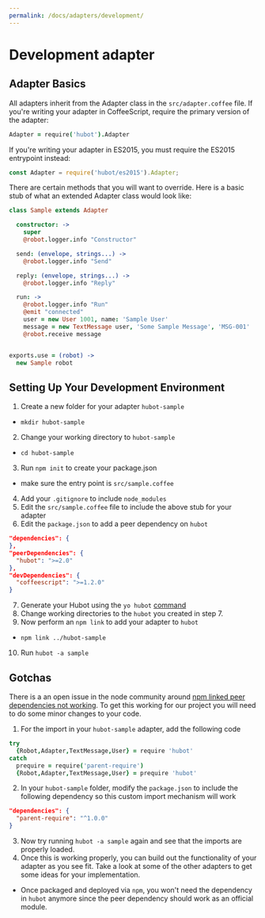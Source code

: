 ```yaml
---
permalink: /docs/adapters/development/
---
```


# Development adapter

## Adapter Basics

All adapters inherit from the Adapter class in the `src/adapter.coffee` file.  If you're writing your adapter in CoffeeScript, require the primary version of the adapter:

```coffee
Adapter = require('hubot').Adapter
```

If you're writing your adapter in ES2015, you must require the ES2015 entrypoint instead:

```js
const Adapter = require('hubot/es2015').Adapter;
```

There are certain methods that you will want to override.  Here is a basic stub of what an extended Adapter class would look like:

```coffee
class Sample extends Adapter

  constructor: ->
    super
    @robot.logger.info "Constructor"

  send: (envelope, strings...) ->
    @robot.logger.info "Send"

  reply: (envelope, strings...) ->
    @robot.logger.info "Reply"

  run: ->
    @robot.logger.info "Run"
    @emit "connected"
    user = new User 1001, name: 'Sample User'
    message = new TextMessage user, 'Some Sample Message', 'MSG-001'
    @robot.receive message


exports.use = (robot) ->
  new Sample robot
```

## Setting Up Your Development Environment

1. Create a new folder for your adapter `hubot-sample`
  - `mkdir hubot-sample`
2. Change your working directory to `hubot-sample`
  - `cd hubot-sample`
3. Run `npm init` to create your package.json
  - make sure the entry point is `src/sample.coffee`
4. Add your `.gitignore` to include `node_modules`
5. Edit the `src/sample.coffee` file to include the above stub for your adapter
6. Edit the `package.json` to add a peer dependency on `hubot`

  ```json
  "dependencies": {
  },
  "peerDependencies": {
    "hubot": ">=2.0"
  },
  "devDependencies": {
    "coffeescript": ">=1.2.0"
  }
  ```

7. Generate your Hubot using the `yo hubot` [command](https://hubot.github.com/docs/)
8. Change working directories to the `hubot` you created in step 7.
9. Now perform an `npm link` to add your adapter to `hubot`
  - `npm link ../hubot-sample`
10. Run `hubot -a sample`

## Gotchas

There is a an open issue in the node community around [npm linked peer dependencies not working](https://github.com/npm/npm/issues/5875).  To get this working for our project you will need to do some minor changes to your code.

1. For the import in your `hubot-sample` adapter, add the following code

  ```coffee
  try
    {Robot,Adapter,TextMessage,User} = require 'hubot'
  catch
    prequire = require('parent-require')
    {Robot,Adapter,TextMessage,User} = prequire 'hubot'
  ```
2. In your `hubot-sample` folder, modify the `package.json` to include the following dependency so this custom import mechanism will work

  ```json
  "dependencies": {
    "parent-require": "^1.0.0"
  }
  ```
3. Now try running `hubot -a sample` again and see that the imports are properly loaded.
4. Once this is working properly, you can build out the functionality of your adapter as you see fit.  Take a look at some of the other adapters to get some ideas for your implementation.
  - Once packaged and deployed via `npm`, you won't need the dependency in `hubot` anymore since the peer dependency should work as an official module.
